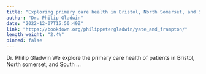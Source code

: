 ```yaml
---
title: "Exploring primary care health in Bristol, North Somerset, and South Gloucestershire"
author: "Dr. Philip Gladwin"
date: "2022-12-07T15:50:49Z"
link: "https://bookdown.org/philippetergladwin/yate_and_frampton/"
length_weight: "2.4%"
pinned: false
---
```


Dr. Philip Gladwin We explore the primary care health of patients in Bristol, North somerset, and South ...
